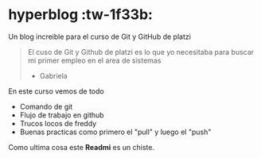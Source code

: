 # hyperblog :tw-1f33b:
Un blog increible para el curso de Git y GitHub de platzi
> El cuso de Git y Github de platzi es lo que yo necesitaba para buscar mi primer empleo en el area de sistemas
> - Gabriela

En este curso vemos de todo
- Comando de git
- Flujo de trabajo en github
- Trucos locos de freddy
- Buenas practicas como primero el "pull" y luego el "push"

Como ultima cosa este **Readmi** es un chiste.